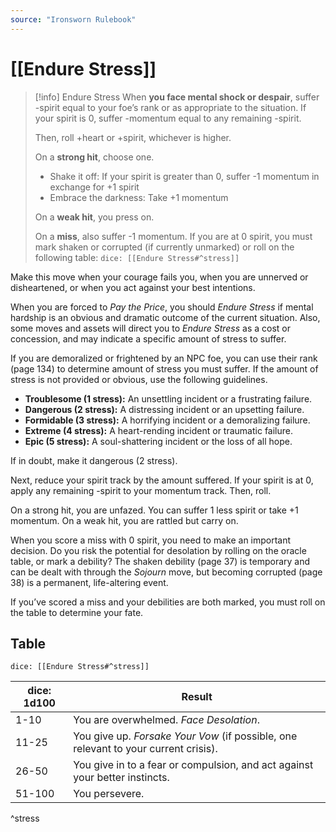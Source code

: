 ```yaml
---
source: "Ironsworn Rulebook"
---
```

# [[Endure Stress]]

> [!info] Endure Stress
> When **you face mental shock or despair**, suffer -spirit equal to your foe’s rank or as appropriate to the situation. If your spirit is 0, suffer -momentum equal to any remaining -spirit.
> 
> Then, roll +heart or +spirit, whichever is higher.
> 
> On a **strong hit**, choose one.
> - Shake it off: If your spirit is greater than 0, suffer -1 momentum in exchange for +1 spirit
> - Embrace the darkness: Take +1 momentum
> 
> On a **weak hit**, you press on.
> 
> On a **miss**, also suffer -1 momentum. If you are at 0 spirit, you must mark shaken or corrupted (if currently unmarked) or roll on the following table: `dice: [[Endure Stress#^stress]]`

Make this move when your courage fails you, when you are unnerved or disheartened, or when you act against your best intentions.

When you are forced to _Pay the Price_, you should _Endure Stress_ if mental hardship is an obvious and dramatic outcome of the current situation. Also, some moves and assets will direct you to _Endure Stress_ as a cost or concession, and may indicate a specific amount of stress to suffer. 

If you are demoralized or frightened by an NPC foe, you can use their rank (page 134) to determine amount of stress you must suffer. If the amount of stress is not provided or obvious, use the following guidelines.

- **Troublesome (1 stress):** An unsettling incident or a frustrating failure.
- **Dangerous (2 stress):** A distressing incident or an upsetting failure.
- **Formidable (3 stress):** A horrifying incident or a demoralizing failure.
- **Extreme (4 stress):** A heart-rending incident or traumatic failure.
- **Epic (5 stress):** A soul-shattering incident or the loss of all hope.

If in doubt, make it dangerous (2 stress).

Next, reduce your spirit track by the amount suffered. If your spirit is at 0, apply any remaining -spirit to your momentum track. Then, roll.

On a strong hit, you are unfazed. You can suffer 1 less spirit or take +1 momentum. On a weak hit, you are rattled but carry on.

When you score a miss with 0 spirit, you need to make an important decision. Do you risk the potential for desolation by rolling on the oracle table, or mark a debility? The shaken debility (page 37) is temporary and can be dealt with through the _Sojourn_ move, but becoming corrupted (page 38) is a permanent, life-altering event.

If you’ve scored a miss and your debilities are both marked, you must roll on the table to determine your fate.

## Table

`dice: [[Endure Stress#^stress]]`

| dice: 1d100 | Result                                                                              |
| ----------- | ----------------------------------------------------------------------------------- |
| 1-10        | You are overwhelmed. _Face Desolation_.                                             |
| 11-25       | You give up. _Forsake Your Vow_ (if possible, one relevant to your current crisis). |
| 26-50       | You give in to a fear or compulsion, and act against your better instincts.         |
| 51-100      | You persevere.                                                                      |
^stress

